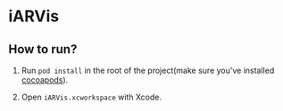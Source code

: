 # iARVis

## How to run?

1. Run `pod install` in the root of the project(make sure you've installed [cocoapods](https://cocoapods.org)).

2. Open `iARVis.xcworkspace` with Xcode.
